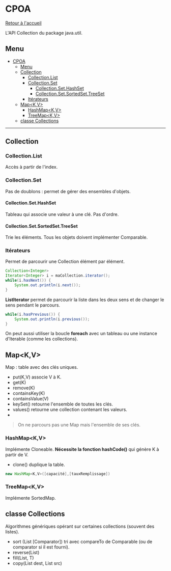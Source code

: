 # CPOA

[Retour à l'accueil](./../README.md)

L'API Collection du package java.util.

## Menu

- [CPOA](#cpoa)
	- [Menu](#menu)
	- [Collection](#collection)
		- [Collection.List](#collectionlist)
		- [Collection.Set](#collectionset)
			- [Collection.Set.HashSet](#collectionsethashset)
			- [Collection.Set.SortedSet.TreeSet](#collectionsetsortedsettreeset)
		- [Itérateurs](#itérateurs)
	- [Map<K,V>](#mapkv)
		- [HashMap<K,V>](#hashmapkv)
		- [TreeMap<K,V>](#treemapkv)
	- [classe Collections](#classe-collections)

---

## Collection

### Collection.List
Accès à partir de l'index.

### Collection.Set
Pas de doublons : permet de gérer des ensembles d'objets.
#### Collection.Set.HashSet
Tableau qui associe une valeur à une clé.
Pas d'ordre.
#### Collection.Set.SortedSet.TreeSet
Trie les éléments. Tous les objets doivent implémenter Comparable.

### Itérateurs
Permet de parcourir une Collection élément par élément.
```java
Collection<Integer>
Iterator<Integer> i = maCollection.iterator();
while(i.hasNext()) {
	System.out.println(i.next());
}
```
**ListIterator** permet de parcourir la liste dans les deux sens et de changer le sens pendant le parcours.  
```java
while(i.hasPrevious()) {
	System.out.println(i.previous());
}
```
On peut aussi utiliser la boucle **foreach** avec un tableau ou une instance d'Iterable (comme les collections).

## Map<K,V> 
Map : table avec des clés uniques.
- put(K,V) associe V à K.
- get(K)
- remove(K)
- containsKey(K)
- containsValue(V)
- keySet() retourne l'ensemble de toutes les clés.
- values() retourne une collection contenant les valeurs.
- 
> On ne parcours pas une Map mais l'ensemble de ses clés.

### HashMap<K,V>
Implémente Cloneable.
**Nécessite la fonction hashCode()** qui génère K à partir de V.
- clone() duplique la table.

```java
new HashMap<K,V>([capacité],[tauxRemplissage])
```

### TreeMap<K,V>
Implémente SortedMap.

## classe Collections
Algorithmes génériques opérant sur certaines collections (souvent des listes).
- sort (List<T> [Comparator<T>]) tri avec compareTo de Comparable (ou de comparator si il est fourni).
- reverse(List<T>)
- fill(List<T>, T)
- copy(List<T> dest, List<T> src)
